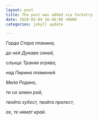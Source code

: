 ```yaml
---
layout: post
title: The post was added via forestry
date: 2020-05-04 16:46:00 +0000
categories: jekyll update

---
```

_Горда Стара планина,_

_до ней Дунава синей,_

_слънце Тракия огрява,_

_над Пирина пламеней._

_Мила Родино_,

_ти си земен рай_,

_твойта хубост, твойта прелест_,

_ах, те нямат край_.